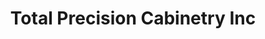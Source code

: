---
title: "Total Precision Cabinetry Inc"
url: /fort-wayne/total-precision-cabinetry-inc/
shop: Möbel
---
